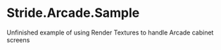 # Stride.Arcade.Sample
Unfinished example of using Render Textures to handle Arcade cabinet screens
